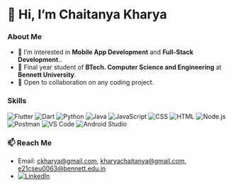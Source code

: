# 👋 Hi, I’m Chaitanya Kharya

### About Me
- 👀 I’m interested in **Mobile App Development** and **Full-Stack Development**..
- 🌱 Final year student of **BTech. Computer Science and Engineering** at **Bennett University**.
- 💞️ Open to collaboration on any coding project.

### Skills
![Flutter](https://img.shields.io/badge/Flutter-02569B?style=for-the-badge&logo=flutter&logoColor=white)
![Dart](https://img.shields.io/badge/Dart-0175C2?style=for-the-badge&logo=dart&logoColor=white)
![Python](https://img.shields.io/badge/Python-3776AB?style=for-the-badge&logo=python&logoColor=white)
![Java](https://img.shields.io/badge/Java-007396?style=for-the-badge&logo=java&logoColor=white)
![JavaScript](https://img.shields.io/badge/JavaScript-F7DF1E?style=for-the-badge&logo=javascript&logoColor=black)
![CSS](https://img.shields.io/badge/CSS-1572B6?style=for-the-badge&logo=css3&logoColor=white)
![HTML](https://img.shields.io/badge/HTML-E34F26?style=for-the-badge&logo=html5&logoColor=white)
![Node.js](https://img.shields.io/badge/Node.js-339933?style=for-the-badge&logo=nodedotjs&logoColor=white)
![Postman](https://img.shields.io/badge/Postman-FF6C37?style=for-the-badge&logo=postman&logoColor=white)
![VS Code](https://img.shields.io/badge/VS%20Code-007ACC?style=for-the-badge&logo=visual-studio-code&logoColor=white)
![Android Studio](https://img.shields.io/badge/Android%20Studio-3DDC84?style=for-the-badge&logo=android-studio&logoColor=white)

### 📫 Reach Me
- Email: [ckharya@gmail.com](mailto:ckharya@gmail.com), [kharyachaitanya@gmail.com](mailto:kharyachaitanya@gmail.com), [e21cseu0063@bennett.edu.in](mailto:e21cseu0063@bennett.edu.in)
- [![LinkedIn](https://img.shields.io/badge/LinkedIn-Chaitanya%20Kharya-0077B5?style=for-the-badge&logo=linkedin&logoColor=white)](https://www.linkedin.com/in/chaitanyakharya/)

<!---
ChaitanyaKharya2003/ChaitanyaKharya2003 is a ✨ special ✨ repository because its `README.md` (this file) appears on your GitHub profile.
You can click the Preview link to take a look at your changes.
--->
